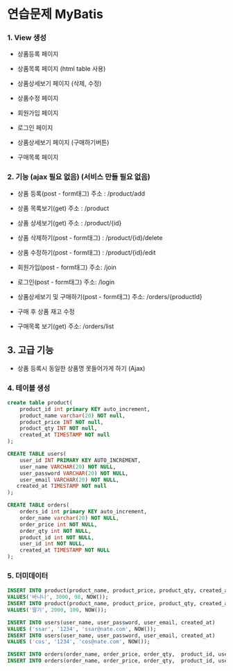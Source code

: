 # 연습문제 MyBatis

### 1. View 생성
- 상품등록 페이지
- 상품목록 페이지 (html table 사용)
- 상품상세보기 페이지 (삭제, 수정)
- 상품수정 페이지

- 회원가입 페이지
- 로그인 페이지
- 상품상세보기 페이지 (구매하기버튼)
- 구매목록 페이지

### 2. 기능 (ajax 필요 없음) (서비스 만들 필요 없음)
- 상품 등록(post - form태그)  주소 : /product/add
- 상품 목록보기(get) 주소 : /product
- 상품 상세보기(get) 주소 : /product/{id}
- 상품 삭제하기(post - form태그) : /product/{id}/delete
- 상품 수정하기(post - form태그) : /product/{id}/edit

- 회원가입(post - form태그) 주소: /join
- 로그인(post -  form태그) 주소: /login
- 상품상세보기 및 구매하기(post - form태그) 주소: /orders/{productId}
- 구매 후 상품 재고 수정
- 구매목록 보기(get) 주소: /orders/list

## 3. 고급 기능
- 상품 등록시 동일한 상품명 못들어가게 하기 (Ajax)

### 4. 테이블 생성
```sql
create table product(
    product_id int primary KEY auto_increment,
    product_name varchar(20) NOT null,
    product_price INT NOT null,
    product_qty INT NOT null,
    created_at TIMESTAMP NOT null
);

CREATE TABLE users(
	user_id INT PRIMARY KEY AUTO_INCREMENT,
	user_name VARCHAR(20) NOT NULL,
	user_password VARCHAR(20) NOT NULL,
	user_email VARCHAR(20) NOT NULL,
   created_at TIMESTAMP NOT null
);

CREATE TABLE orders(
    orders_id int primary KEY auto_increment,
    order_name varchar(20) NOT NULL,
    order_price int NOT NULL,
    order_qty int NOT NULL,
    product_id int NOT NULL,
    user_id int NOT NULL,
    created_at TIMESTAMP NOT NULL
);
```

### 5. 더미데이터
```sql
INSERT INTO product(product_name, product_price, product_qty, created_at) 
VALUES('바나나', 3000, 98, NOW());
INSERT INTO product(product_name, product_price, product_qty, created_at) 
VALUES('딸기', 2000, 100, NOW());

INSERT INTO users(user_name, user_password, user_email, created_at) 
VALUES ('ssar', '1234', 'ssar@nate.com', NOW());
INSERT INTO users(user_name, user_password, user_email, created_at) 
VALUES ('cos', '1234', 'cos@nate.com', NOW());

INSERT INTO orders(order_name, order_price, order_qty,  product_id, user_id,  created_at) VALUES('바나나', 3000, 10, 1, 1,  NOW());
INSERT INTO orders(order_name, order_price, order_qty,  product_id, user_id,  created_at) VALUES('딸기', 2000, 20, 2, 2,  NOW());
```

